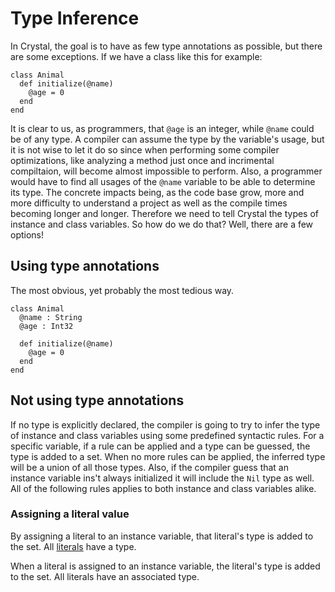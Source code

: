# Type Inference
In Crystal, the goal is to have as few type annotations as possible, but there are some exceptions. If we have a class like this for example:
```
class Animal
  def initialize(@name)
    @age = 0
  end
end
```
It is clear to us, as programmers, that `@age` is an integer, while `@name` could be of any type. A compiler can assume the type by the variable's usage, but it is not wise to let it do so since when performing some compiler optimizations, like analyzing a method just once and incrimental compiltaion, will become almost impossible to perform. Also, a programmer would have to find all usages of the `@name` variable to be able to determine its type. The concrete impacts being, as the code base grow, more and more difficulty to understand a project as well as the compile times becoming longer and longer. Therefore we need to tell Crystal the types of instance and class variables. So how do we do that? Well, there are a few options!

## Using type annotations
The most obvious, yet probably the most tedious way.
```
class Animal
  @name : String
  @age : Int32

  def initialize(@name)
    @age = 0
  end
end
```
## Not using type annotations
If no type is explicitly declared, the compiler is going to try to infer the type of instance and class variables using some predefined syntactic rules. For a specific variable, if a rule can be applied and a type can be guessed, the type is added to a set. When no more rules can be applied, the inferred type will be a union of all those types. Also, if the compiler guess that an instance variable ins't always initialized it will include the `Nil` type as well. All of the following rules applies to both instance and class variables alike.

### Assigning a literal value
By assigning a literal to an instance variable, that literal's type is added to the set. All [literals](literals.md) have a type.


When a literal is assigned to an instance variable, the literal's type is added to the set. All literals have an associated type.
